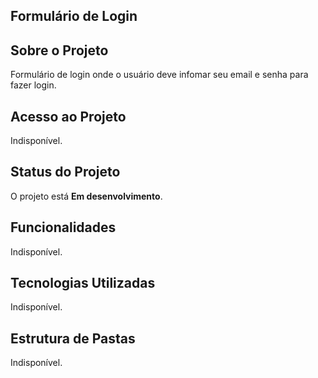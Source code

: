 ## Formulário de Login



## Sobre o Projeto
Formulário de login onde o usuário deve infomar seu email e senha para fazer login.



## Acesso ao Projeto
Indisponível.



## Status do Projeto
O projeto está **Em desenvolvimento**.



## Funcionalidades
Indisponível.



## Tecnologias Utilizadas
Indisponível.



## Estrutura de Pastas
Indisponível.
